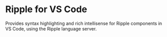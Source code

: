# Ripple for VS Code

Provides syntax highlighting and rich intellisense for Ripple components in VS Code, using the Ripple language server.